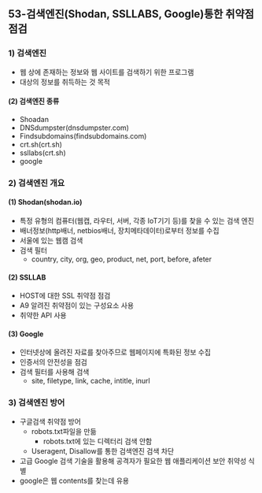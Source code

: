 ## 53-검색엔진(Shodan, SSLLABS, Google)통한 취약점 점검
### 1) 검색엔진
- 웹 상에 존재하는 정보와 웹 사이트를 검색하기 위한 프로그램
- 대상의 정보를 취득하는 것 목적
#### (2) 검색엔진 종류
- Shoadan
- DNSdumpster(dnsdumpster.com)
- Findsubdomains(findsubdomains.com)
- crt.sh(crt.sh)
- ssllabs(crt.sh)
- google
### 2) 검색엔진 개요
#### (1) Shodan(shodan.io)
- 특정 유형의 컴퓨터(웹캡, 라우터, 서버, 각종 IoT기기 등)를 찾을 수 있는 검색 엔진
- 배너정보(http배너, netbios배너, 장치메타데이터)로부터 정보를 수집
- 서울에 있는 웹캠 검색
- 검색 필터
    - country, city, org, geo, product, net, port, before, afeter
#### (2) SSLLAB
- HOST에 대한 SSL 취약점 점검
- A9 알려진 취약점이 있는 구성요소 사용
- 취약한 API 사용
#### (3) Google
- 인터넷상에 올려진 자료를 찾아주므로 웹페이지에 특화된 정보 수집
- 인증서의 안전성을 점검
- 검색 필터를 사용해 검색
    - site, filetype, link, cache, intitle, inurl
### 3) 검색엔진 방어
- 구글검색 취약점 방어
    - robots.txt파일을 만듦
        - robots.txt에 있는 디렉터리 검색 안함
    - Useragent, Disallow를 통한 검색엔진 검색 차단
- 고급 Google 검색 기술을 활용해 공격자가 필요한 웹 애플리케이션 보안 취약성 식별
- google은 웹 contents를 찾는데 유용